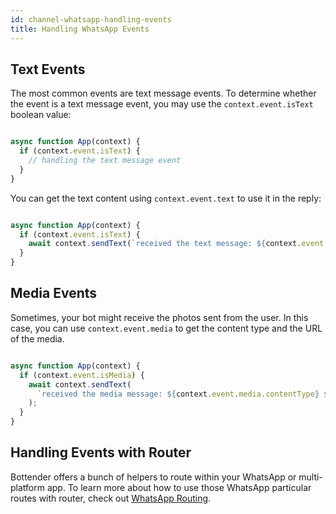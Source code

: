 ```yaml
---
id: channel-whatsapp-handling-events
title: Handling WhatsApp Events
---
```

## Text Events

The most common events are text message events. To determine whether the event is a text message event, you may use the `context.event.isText` boolean value:

```js

async function App(context) {
  if (context.event.isText) {
    // handling the text message event
  }
}

```

You can get the text content using `context.event.text` to use it in the reply:

```js

async function App(context) {
  if (context.event.isText) {
    await context.sendText(`received the text message: ${context.event.text}`);
  }
}

```

## Media Events

Sometimes, your bot might receive the photos sent from the user. In this case, you can use `context.event.media` to get the content type and the URL of the media.

```js

async function App(context) {
  if (context.event.isMedia) {
    await context.sendText(
      `received the media message: ${context.event.media.contentType} ${context.event.media.url}`
    );
  }
}

```

## Handling Events with Router

Bottender offers a bunch of helpers to route within your WhatsApp or multi-platform app. To learn more about how to use those WhatsApp particular routes with router, check out [WhatsApp Routing](channel-whatsapp-routing.md).
